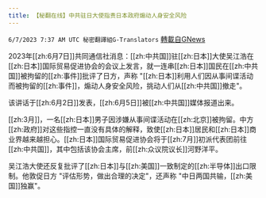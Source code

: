 ```yaml
---
title: 【秘翻在线】中共驻日大使指责日本政府煽动人身安全风险
---
```

`6/7/2023 7:37 AM UTC 秘密翻譯組G-Translators` [轉載自GNews](https://gnews.org/articles/1364550)

         

2023年[[zh:6月7日]]共同通信社消息：[[zh:中共国]]驻[[zh:日本]]大使吴江浩在[[zh:日本]]国际贸易促进协会的会议上发言，就一连串[[zh:日本]]国民在[[zh:中共国]]被拘留的[[zh:事件]]批评了日方，声称 "[[zh:日本]]利用人们因从事间谍活动而被拘留的[[zh:事件]]，煽动人身安全风险，挑动人们从[[zh:中共国]]撤走"。

该讲话于[[zh:6月2日]]发表，[[zh:6月5日]]被[[zh:中共国]]媒体报道出来。

[[zh:3月]]，一名[[zh:日本]]男子因涉嫌从事间谍活动在[[zh:北京]]被拘留。中方[[zh:政府]]对这些指控一直没有具体的解释，致使[[zh:日本]]居民和[[zh:日本]]商业界越来越担心。[[zh:日本]]国际贸易促进协会将于[[zh:7月]]初派代表团前往[[zh:中共国]]，其中包括该协会主席，前[[zh:众议院议长]]河野洋平。

吴江浩大使还反复批评了[[zh:日本]]与[[zh:美国]]一致制定的[[zh:半导体]]出口限制。他敦促日方 "评估形势，做出合理的决定"，还声称 "中日两国共输，[[zh:美国]]独赢"。
